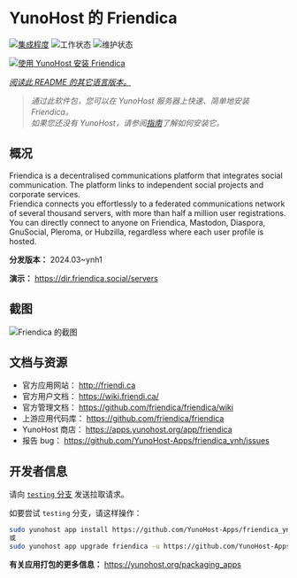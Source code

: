 <!--
注意：此 README 由 <https://github.com/YunoHost/apps/tree/master/tools/readme_generator> 自动生成
请勿手动编辑。
-->

# YunoHost 的 Friendica

[![集成程度](https://dash.yunohost.org/integration/friendica.svg)](https://dash.yunohost.org/appci/app/friendica) ![工作状态](https://ci-apps.yunohost.org/ci/badges/friendica.status.svg) ![维护状态](https://ci-apps.yunohost.org/ci/badges/friendica.maintain.svg)

[![使用 YunoHost 安装 Friendica](https://install-app.yunohost.org/install-with-yunohost.svg)](https://install-app.yunohost.org/?app=friendica)

*[阅读此 README 的其它语言版本。](./ALL_README.md)*

> *通过此软件包，您可以在 YunoHost 服务器上快速、简单地安装 Friendica。*  
> *如果您还没有 YunoHost，请参阅[指南](https://yunohost.org/install)了解如何安装它。*

## 概况

Friendica is a decentralised communications platform that integrates social communication. The platform links to independent social projects and corporate services.  
Friendica connects you effortlessly to a federated communications network of several thousand servers, with more than half a million user registrations. You can directly connect to anyone on Friendica, Mastodon, Diaspora, GnuSocial, Pleroma, or Hubzilla, regardless where each user profile is hosted.


**分发版本：** 2024.03~ynh1

**演示：** <https://dir.friendica.social/servers>

## 截图

![Friendica 的截图](./doc/screenshots/friendica-vier-profile.png)

## 文档与资源

- 官方应用网站： <http://friendi.ca>
- 官方用户文档： <https://wiki.friendi.ca/>
- 官方管理文档： <https://github.com/friendica/friendica/wiki>
- 上游应用代码库： <https://github.com/friendica/friendica>
- YunoHost 商店： <https://apps.yunohost.org/app/friendica>
- 报告 bug： <https://github.com/YunoHost-Apps/friendica_ynh/issues>

## 开发者信息

请向 [`testing` 分支](https://github.com/YunoHost-Apps/friendica_ynh/tree/testing) 发送拉取请求。

如要尝试 `testing` 分支，请这样操作：

```bash
sudo yunohost app install https://github.com/YunoHost-Apps/friendica_ynh/tree/testing --debug
或
sudo yunohost app upgrade friendica -u https://github.com/YunoHost-Apps/friendica_ynh/tree/testing --debug
```

**有关应用打包的更多信息：** <https://yunohost.org/packaging_apps>
